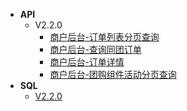 - **API**
  - V2.2.0
    - [商户后台-订单列表分页查询](doc/V2.2.0/订单列表分页查询.md)
    - [商户后台-查询同团订单](doc/V2.2.0/查询同团订单.md)      
    - [商户后台-订单详情](doc/V2.2.0/商户后台订单详情.md)
    - [商户后台-团购组件活动分页查询](doc/V2.2.0/团购组件活动分页查询.md)    
- **SQL**
  - [V2.2.0](sql/V2.2.0/sql.md)